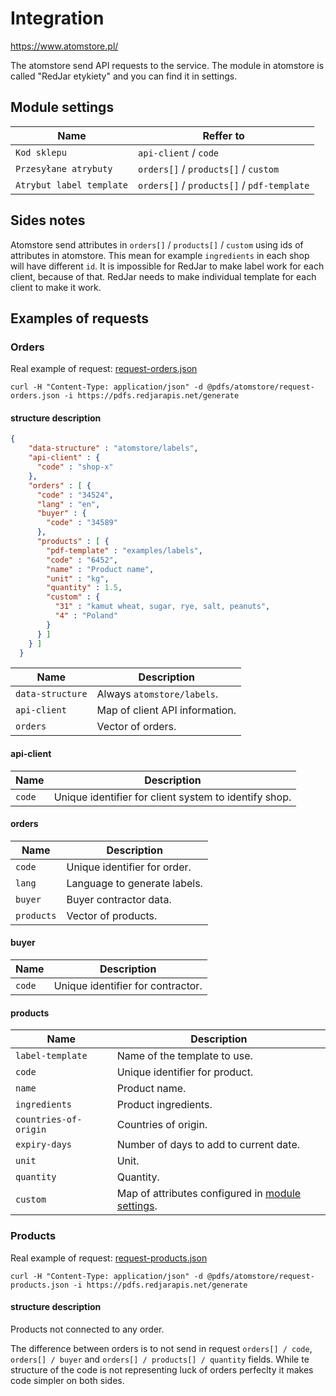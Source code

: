 # Integration

https://www.atomstore.pl/

The atomstore send API requests to the service. The module in atomstore is called "RedJar etykiety" and you can find it in settings.

## Module settings

| Name                     | Reffer to                                  |
|--------------------------|--------------------------------------------|
| `Kod sklepu`             | `api-client` / `code`                      |
| `Przesyłane atrybuty`    | `orders[]` / `products[]` / `custom`       |
| `Atrybut label template` | `orders[]` / `products[]` / `pdf-template` |

## Sides notes

Atomstore send attributes in `orders[]` / `products[]` / `custom` using ids of attributes in atomstore. This mean for example `ingredients` in each shop will have different `id`. It is impossible for RedJar to make label work for each client, because of that. RedJar needs to make individual template for each client to make it work.

## Examples of requests

### Orders

Real example of request: [request-orders.json](request-orders.json)

`curl -H "Content-Type: application/json" -d @pdfs/atomstore/request-orders.json -i https://pdfs.redjarapis.net/generate`

#### structure description

```json
{
    "data-structure" : "atomstore/labels",
    "api-client" : {
      "code" : "shop-x"
    },
    "orders" : [ {
      "code" : "34524",
      "lang" : "en",
      "buyer" : {
        "code" : "34589"
      },
      "products" : [ {
        "pdf-template" : "examples/labels",
        "code" : "6452",
        "name" : "Product name",
        "unit" : "kg",
        "quantity" : 1.5,
        "custom" : {
          "31" : "kamut wheat, sugar, rye, salt, peanuts",
          "4" : "Poland"
        }
      } ]
    } ]
  }
```

| Name             | Description                    |
|------------------|--------------------------------|
| `data-structure` | Always `atomstore/labels`.     |
| `api-client`     | Map of client API information. |
| `orders`         | Vector of orders.              |

#### api-client

| Name   | Description                                           |
|--------|-------------------------------------------------------|
| `code` | Unique identifier for client system to identify shop. |

#### orders

| Name       | Description                  |
|------------|------------------------------|
| `code`     | Unique identifier for order. |
| `lang`     | Language to generate labels. |
| `buyer`    | Buyer contractor data.       |
| `products` | Vector of products.          |

#### buyer

| Name   | Description                       |
|--------|-----------------------------------|
| `code` | Unique identifier for contractor. |

#### products

| Name                  | Description                                                          |
|-----------------------|----------------------------------------------------------------------|
| `label-template`      | Name of the template to use.                                         |
| `code`                | Unique identifier for product.                                       |
| `name`                | Product name.                                                        |
| `ingredients`         | Product ingredients.                                                 |
| `countries-of-origin` | Countries of origin.                                                 |
| `expiry-days`         | Number of days to add to current date.                               |
| `unit`                | Unit.                                                                |
| `quantity`            | Quantity.                                                            |
| `custom`              | Map of attributes configured in [module settings](#module-settings). |


### Products

Real example of request: [request-products.json](request-products.json)

`curl -H "Content-Type: application/json" -d @pdfs/atomstore/request-products.json -i https://pdfs.redjarapis.net/generate`

#### structure description

Products not connected to any order.

The difference between orders is to not send in request `orders[] / code`, `orders[] / buyer` and `orders[] / products[] / quantity` fields. While te structure of the code is not representing luck of orders perfeclty it makes code simpler on both sides.